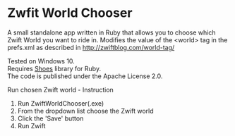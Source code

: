 # Zwfit World Chooser
A small standalone app written in Ruby that allows you to choose which Zwift World you want to ride in.
Modifies the value of the &lt;world&gt; tag in the prefs.xml as described in http://zwiftblog.com/world-tag/

Tested on Windows 10.  
Requires [Shoes](http://shoesrb.com/downloads/) library for Ruby.  
The code is published under the Apache License 2.0.  
  
Run chosen Zwift world - Instruction  
1. Run ZwiftWorldChooser(.exe)  
2. From the dropdown list choose the Zwift world  
3. Click the 'Save' button  
4. Run Zwift  
